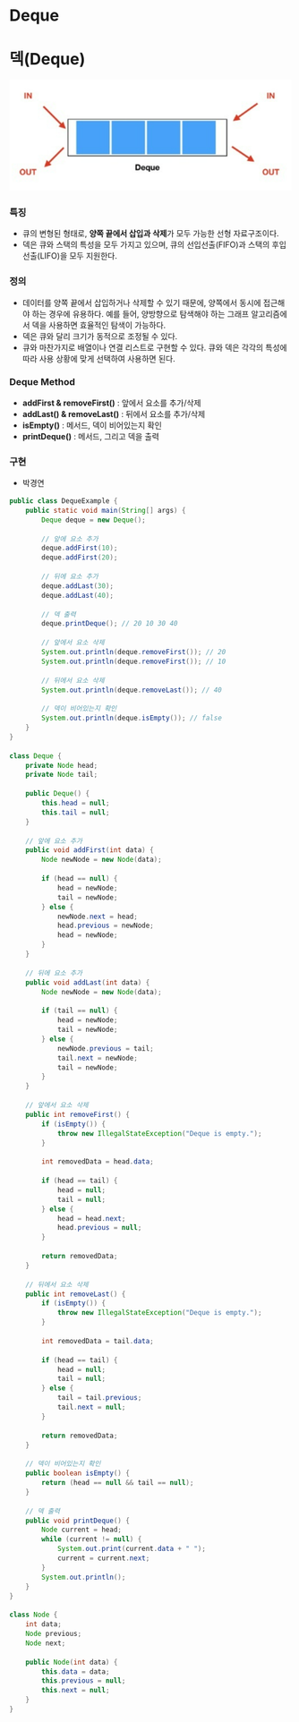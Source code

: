 # Deque

# 덱(Deque)

![Untitled](Deque%20fb35d83eafd748daad02145ac96dd28a/Untitled.png)

### 특징

- 큐의 변형된 형태로, **양쪽 끝에서 삽입과 삭제**가 모두 가능한 선형 자료구조이다.
- 덱은 큐와 스택의 특성을 모두 가지고 있으며, 큐의 선입선출(FIFO)과 스택의 후입선출(LIFO)을 모두 지원한다.

### 정의

- 데이터를 양쪽 끝에서 삽입하거나 삭제할 수 있기 때문에, 양쪽에서 동시에 접근해야 하는 경우에 유용하다. 예를 들어, 양방향으로 탐색해야 하는 그래프 알고리즘에서 덱을 사용하면 효율적인 탐색이 가능하다.
- 덱은 큐와 달리 크기가 동적으로 조정될 수 있다.
- 큐와 마찬가지로 배열이나 연결 리스트로 구현할 수 있다. 큐와 덱은 각각의 특성에 따라 사용 상황에 맞게 선택하여 사용하면 된다.

### Deque Method

- **addFirst & removeFirst()** : 앞에서 요소를 추가/삭제
- **addLast() & removeLast()** : 뒤에서 요소를 추가/삭제
- **isEmpty()** : 메서드, 덱이 비어있는지 확인
- **printDeque()** : 메서드, 그리고 덱을 출력

### 구현

- 박경연

```java
public class DequeExample {
    public static void main(String[] args) {
        Deque deque = new Deque();
        
        // 앞에 요소 추가
        deque.addFirst(10);
        deque.addFirst(20);
        
        // 뒤에 요소 추가
        deque.addLast(30);
        deque.addLast(40);
        
        // 덱 출력
        deque.printDeque(); // 20 10 30 40
        
        // 앞에서 요소 삭제
        System.out.println(deque.removeFirst()); // 20
        System.out.println(deque.removeFirst()); // 10
        
        // 뒤에서 요소 삭제
        System.out.println(deque.removeLast()); // 40
        
        // 덱이 비어있는지 확인
        System.out.println(deque.isEmpty()); // false
    }
}

class Deque {
    private Node head;
    private Node tail;
    
    public Deque() {
        this.head = null;
        this.tail = null;
    }
    
    // 앞에 요소 추가
    public void addFirst(int data) {
        Node newNode = new Node(data);
        
        if (head == null) {
            head = newNode;
            tail = newNode;
        } else {
            newNode.next = head;
            head.previous = newNode;
            head = newNode;
        }
    }
    
    // 뒤에 요소 추가
    public void addLast(int data) {
        Node newNode = new Node(data);
        
        if (tail == null) {
            head = newNode;
            tail = newNode;
        } else {
            newNode.previous = tail;
            tail.next = newNode;
            tail = newNode;
        }
    }
    
    // 앞에서 요소 삭제
    public int removeFirst() {
        if (isEmpty()) {
            throw new IllegalStateException("Deque is empty.");
        }
        
        int removedData = head.data;
        
        if (head == tail) {
            head = null;
            tail = null;
        } else {
            head = head.next;
            head.previous = null;
        }
        
        return removedData;
    }
    
    // 뒤에서 요소 삭제
    public int removeLast() {
        if (isEmpty()) {
            throw new IllegalStateException("Deque is empty.");
        }
        
        int removedData = tail.data;
        
        if (head == tail) {
            head = null;
            tail = null;
        } else {
            tail = tail.previous;
            tail.next = null;
        }
        
        return removedData;
    }
    
    // 덱이 비어있는지 확인
    public boolean isEmpty() {
        return (head == null && tail == null);
    }
    
    // 덱 출력
    public void printDeque() {
        Node current = head;
        while (current != null) {
            System.out.print(current.data + " ");
            current = current.next;
        }
        System.out.println();
    }
}

class Node {
    int data;
    Node previous;
    Node next;
    
    public Node(int data) {
        this.data = data;
        this.previous = null;
        this.next = null;
    }
}
```